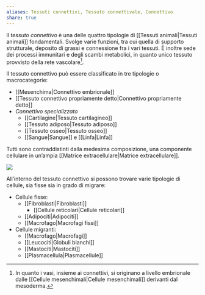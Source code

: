 ```yaml
---
aliases: Tessuti connettivi, Tessuto connettivale, Connettivo
share: true
---
```

Il *tessuto connettivo* è una delle quattro tipologie di [[Tessuti animali|Tessuti animali]] fondamentali. 
Svolge varie funzioni, tra cui quella di supporto strutturale, deposito di grassi e connessione fra i vari tessuti.
È inoltre sede dei processi immunitari e degli scambi metabolici, in quanto unico tessuto provvisto della rete vascolare[^1].

[^1]: In quanto i vasi, insieme ai connettivi, si originano a livello embrionale dalle [[Cellule mesenchimali|Cellule mesenchimali]] derivanti dal mesoderma. 

Il tessuto connettivo può essere classificato in tre tipologie o macrocategorie:
- [[Mesenchima|Connettivo embrionale]]
- [[Tessuto connettivo propriamente detto|Connettivo propriamente detto]]
- *Connettivo specializzato*
	- [[Cartilagine|Tessuto cartilagineo]]
	- [[Tessuto adiposo|Tessuto adiposo]]
	- [[Tessuto osseo|Tessuto osseo]]
	- [[Sangue|Sangue]] e [[Linfa|Linfa]]

Tutti sono contraddistinti dalla medesima composizione, una componente cellulare in un’ampia [[Matrice extracellulare|Matrice extracellulare]].

![](af7d0eb0c6c9c8b47718f6b9f9889241_MD5%201.png)

All’interno del tessuto connettivo si possono trovare varie tipologie di cellule, sia fisse sia in grado di migrare:
- Cellule fisse:
	- [[Fibroblasti|Fibroblasti]]
		- [[Cellule reticolari|Cellule reticolari]]
	- [[Adipociti|Adipociti]]
	- [[Macrofago|Macrofagi fissi]]
- Cellule migranti:
	- [[Macrofago|Macrofagi]]
	- [[Leucociti|Globuli bianchi]]
	- [[Mastociti|Mastociti]]
	- [[Plasmacellula|Plasmacellule]]